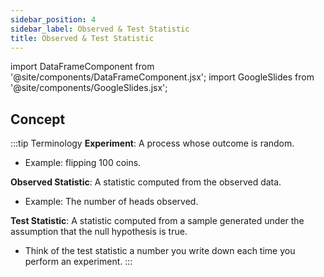 ```yaml
---
sidebar_position: 4
sidebar_label: Observed & Test Statistic
title: Observed & Test Statistic
---
```


import DataFrameComponent from '@site/components/DataFrameComponent.jsx';
import GoogleSlides from '@site/components/GoogleSlides.jsx';

## Concept

:::tip Terminology
**Experiment**: A process whose outcome is random.

- Example: flipping 100 coins.

**Observed Statistic**: A statistic computed from the observed data.
- Example: The number of heads observed.

**Test Statistic**: A statistic computed from a sample generated under the assumption that the null hypothesis is true.
- Think of the test statistic a number you write down each time you perform an experiment.
:::


